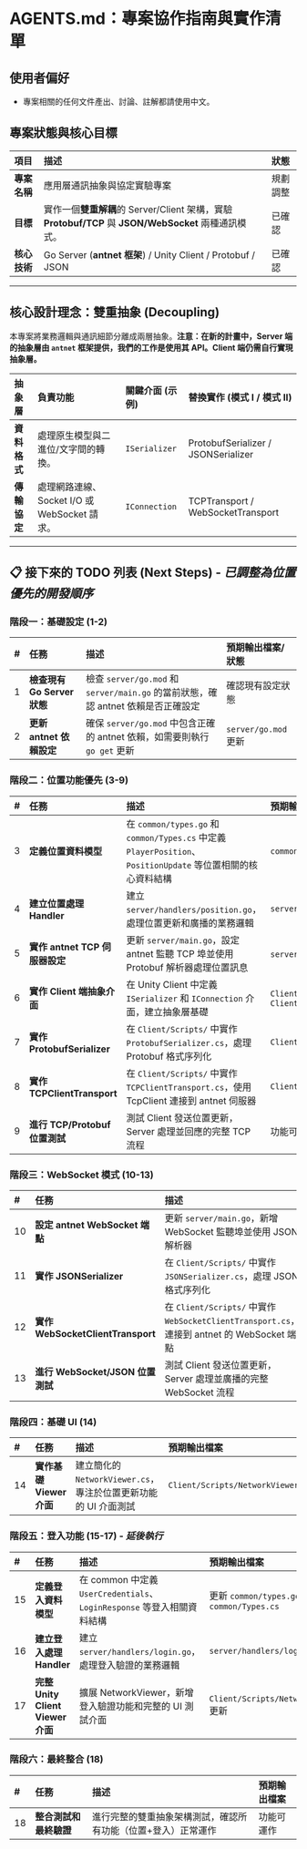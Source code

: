 # AGENTS.md：專案協作指南與實作清單

## 使用者偏好

- 專案相關的任何文件產出、討論、註解都請使用中文。

## 專案狀態與核心目標

| 項目 | 描述 | 狀態 |
| :--- | :--- | :--- |
| **專案名稱** | 應用層通訊抽象與協定實驗專案 | 規劃調整 |
| **目標** | 實作一個**雙重解耦**的 Server/Client 架構，實驗 **Protobuf/TCP** 與 **JSON/WebSocket** 兩種通訊模式。 | 已確認 |
| **核心技術** | Go Server (**antnet 框架**) / Unity Client / Protobuf / JSON | 已確認 |

---

## 核心設計理念：雙重抽象 (Decoupling)

本專案將業務邏輯與通訊細節分離成兩層抽象。**注意：在新的計畫中，Server 端的抽象層由 `antnet` 框架提供，我們的工作是使用其 API。Client 端仍需自行實現抽象層。**

| 抽象層 | 負責功能 | 關鍵介面 (示例) | 替換實作 (模式 I / 模式 II) |
| :--- | :--- | :--- | :--- |
| **資料格式** | 處理原生模型與二進位/文字間的轉換。 | `ISerializer` | ProtobufSerializer / JSONSerializer |
| **傳輸協定** | 處理網路連線、Socket I/O 或 WebSocket 請求。 | `IConnection` | TCPTransport / WebSocketTransport |

---

## 📋 接下來的 TODO 列表 (Next Steps) - *已調整為位置優先的開發順序*

### 階段一：基礎設定 (1-2)

| # | 任務 | 描述 | 預期輸出檔案/狀態 |
| :--- | :--- | :--- | :--- |
| 1 | **檢查現有 Go Server 狀態** | 檢查 `server/go.mod` 和 `server/main.go` 的當前狀態，確認 antnet 依賴是否正確設定 | 確認現有設定狀態 |
| 2 | **更新 antnet 依賴設定** | 確保 `server/go.mod` 中包含正確的 antnet 依賴，如需要則執行 `go get` 更新 | `server/go.mod` 更新 |

### 階段二：位置功能優先 (3-9)

| # | 任務 | 描述 | 預期輸出檔案 |
| :--- | :--- | :--- | :--- |
| 3 | **定義位置資料模型** | 在 `common/types.go` 和 `common/Types.cs` 中定義 `PlayerPosition`、`PositionUpdate` 等位置相關的核心資料結構 | `common/types.go`, `common/Types.cs` |
| 4 | **建立位置處理 Handler** | 建立 `server/handlers/position.go`，處理位置更新和廣播的業務邏輯 | `server/handlers/position.go` |
| 5 | **實作 antnet TCP 伺服器設定** | 更新 `server/main.go`，設定 antnet 監聽 TCP 埠並使用 Protobuf 解析器處理位置訊息 | `server/main.go` 更新 |
| 6 | **實作 Client 端抽象介面** | 在 Unity Client 中定義 `ISerializer` 和 `IConnection` 介面，建立抽象層基礎 | `Client/Scripts/ISerializer.cs`, `Client/Scripts/IConnection.cs` |
| 7 | **實作 ProtobufSerializer** | 在 `Client/Scripts/` 中實作 `ProtobufSerializer.cs`，處理 Protobuf 格式序列化 | `Client/Scripts/ProtobufSerializer.cs` |
| 8 | **實作 TCPClientTransport** | 在 `Client/Scripts/` 中實作 `TCPClientTransport.cs`，使用 TcpClient 連接到 antnet 伺服器 | `Client/Scripts/TCPClientTransport.cs` |
| 9 | **進行 TCP/Protobuf 位置測試** | 測試 Client 發送位置更新，Server 處理並回應的完整 TCP 流程 | 功能可運作 |

### 階段三：WebSocket 模式 (10-13)

| # | 任務 | 描述 | 預期輸出檔案 |
| :--- | :--- | :--- | :--- |
| 10 | **設定 antnet WebSocket 端點** | 更新 `server/main.go`，新增 WebSocket 監聽埠並使用 JSON 解析器 | `server/main.go` 更新 |
| 11 | **實作 JSONSerializer** | 在 `Client/Scripts/` 中實作 `JSONSerializer.cs`，處理 JSON 格式序列化 | `Client/Scripts/JSONSerializer.cs` |
| 12 | **實作 WebSocketClientTransport** | 在 `Client/Scripts/` 中實作 `WebSocketClientTransport.cs`，連接到 antnet 的 WebSocket 端點 | `Client/Scripts/WebSocketClientTransport.cs` |
| 13 | **進行 WebSocket/JSON 位置測試** | 測試 Client 發送位置更新，Server 處理並廣播的完整 WebSocket 流程 | 功能可運作 |

### 階段四：基礎 UI (14)

| # | 任務 | 描述 | 預期輸出檔案 |
| :--- | :--- | :--- | :--- |
| 14 | **實作基礎 Viewer 介面** | 建立簡化的 `NetworkViewer.cs`，專注於位置更新功能的 UI 介面測試 | `Client/Scripts/NetworkViewer.cs` |

### 階段五：登入功能 (15-17) - *延後執行*

| # | 任務 | 描述 | 預期輸出檔案 |
| :--- | :--- | :--- | :--- |
| 15 | **定義登入資料模型** | 在 common 中定義 `UserCredentials`、`LoginResponse` 等登入相關資料結構 | 更新 `common/types.go`, `common/Types.cs` |
| 16 | **建立登入處理 Handler** | 建立 `server/handlers/login.go`，處理登入驗證的業務邏輯 | `server/handlers/login.go` |
| 17 | **完整 Unity Client Viewer 介面** | 擴展 NetworkViewer，新增登入驗證功能和完整的 UI 測試介面 | `Client/Scripts/NetworkViewer.cs` 更新 |

### 階段六：最終整合 (18)

| # | 任務 | 描述 | 預期輸出檔案 |
| :--- | :--- | :--- | :--- |
| 18 | **整合測試和最終驗證** | 進行完整的雙重抽象架構測試，確認所有功能（位置+登入）正常運作 | 功能可運作 |
